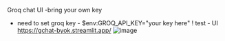 Groq chat UI -bring your own key
- need to set groq key - $env:GROQ_API_KEY="your key here"
! test - UI https://gchat-byok.streamlit.app/
![image](https://github.com/njasharp/Gchat/assets/39777038/7f5e2a8e-638c-4a9a-9b6b-366e1fb9c56b)
